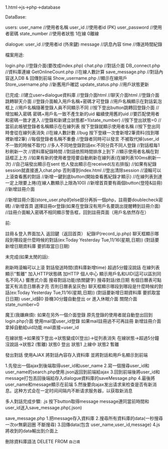 1.html->js->php->database

DataBase:

users:
user_name //使用者名稱
user_id //使用者id (PK)
user_password //使用者密碼
state_number //使用者狀態 1在線 0離線

dialogue:
user_id //使用者id (外來鍵)
message //訊息內容
time //傳送時間紀錄


檔案用途:

login.php //登錄介面(要改成index.php)
chat.php //對話介面
DB_connect.php //資料庫連線
GetOnlineCount.php //在線人數計算
save_message.php //對話內容送入DB & 回傳到前端
Show_username.php //顯示在線用戶
Store_username.php //新舊用戶確認
update_status.php //用戶狀態更新


已完成:
//建立user+dialogue資料庫
//登錄介面html
//聊天介面html
//登錄介面跳轉聊天介面
//登錄介面輸入用戶名稱+密碼才可登錄
//用戶名稱顯示在對話氣泡框上
//用戶名稱隨著登錄人員不同顯示不同
//按下登出button跳轉回登錄介面
//增加輸入密碼 密碼+用戶名一致不產生新的uid 繼續使用舊的uid
//要匹配使用者和密碼一致才進入
//登錄和新建立狀態都=1(state_number)
//按下登出狀態=0
//當前此帳號登錄者名稱顯示在在線列表 按下登錄就顯示使用者名稱
//按下登出同時會從在線列表消失
//在線人數計數
//bug 按下登綠一次會新增2筆資料(找到哪裡新增2筆)
//每個登錄者名稱不重疊
//登錄者同時可以發言 不被取代掉(user_id不一致的時候不取代)
//多人不同地登錄對話ex:不同分頁不同人登錄
//對話框每1秒刷新一次
//資料庫紀錄時間
//對話依照時間排序上到下
//顯示使用者名稱在對話框正上方
//如果有新的使用者登陸要自動刷新在線列表(在線列表100ms刷新一次)
//自己端發出顯示在sent 他人發出顯示在received(左右排版)
//如果有紀錄session就直接進入chat.php 否則導到index.html
//登出清除session
//滾輪可以上滾查看舊的對話
//新增一鍵到底button(開始查看舊紀錄才顯示)
//在線列表到達一定上限要上捲(在線人數顯示上限為100)
//新增首頁要有兩個button(登陸&註冊)
//新增註冊介面

//新增註冊介面(store_user.php的else部分再拆一個php，註冊要doublecheck密碼)
//新增首頁 選擇註冊or登錄(如果在登錄沒有用戶名要跳出提醒轉到註冊介面)
//註冊介面輸入密碼不相同顯示警告框，回到註冊頁面（用戶名依然存在）

前:


註冊＆登入界面加入 返回鍵（返回首頁）
紀錄IP(record_ip.php)
聊天框顯示哪段到哪段是什麼時候的對話(ex:Today Yesterday Tue,11/16(星期,日期)) (對話要新增日期資料庫 要抓取當日日期)

未完成(如果太閒的話):

刷新時滾輪可以上滾
對話發送時間(資料庫新增time)
超過5分鐘沒說話 在線列表顯示"暫離"
加入HTTP狀態碼
加HTTP
個人中心 顯示用戶名和UID(這可以區別同名不同人)
響應式介面
搜尋對話功能(依關鍵字)
搜尋對話(依日期 有個日曆表可點 當天有消息日曆表才亮 否則日曆表呈灰色)
聊天框顯示哪段到哪段是什麼時候的對話(ex:Today Yesterday Tue,11/16(星期,日期)) (對話要新增日期資料庫 要抓取當日日期)
user_id歸0
掛機30分鐘自動登出 or 進入休眠介面
關閉介面state_number=0


魔王(我嫌麻煩):
如果在另外一個介面登錄 原先登錄的使用者就自動登出回到login.php介面
使用mail當user_id登錄 如果mail註冊過不可再註冊
新增註冊介面 拿掉自動給uid功能 mail直接=user_id



在線狀態->如果按下登出->狀態變成0(登出)->從列表消失
在線狀態->超過5分鐘沒說話->狀態2 (暫離)
狀態0 登出
狀態1 上線中
狀態2 暫離



發出對話 使用AJAX 將對話內容存入資料庫 並將對話和用戶名顯示到前端

1.先發出一個ajax到後端取得user_id和user_name
2.寫一個搜尋user_id和user_name的search.php使用.json返回到前端給ajax
3.回到前端後將user_id和message打包丟回後端給存入dialogue資料庫的saveMessage.php
4.最後將user_name和message顯示在前端
5.然後要向ajax发出请求来检查是否有新消息。这种方式会在一定时间间隔内不断请求服务器，以获取新消息


多人對話完成步驟:
.js 按下button取得message
message連同當前時間和user_id送入save_message.php(.json)
 
save_message.php
1.把message存入資料庫
2.搜尋所有資料庫的data(一秒搜尋一次or無窮迴圈 不斷搜尋)
3.回傳data(包含 user_name,user_id,message)
4.js將收到的data輸出到介面上




刪除資料庫語法
DELETE FROM `自己填` 




